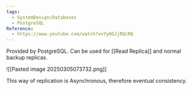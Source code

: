 ```yaml
---
tags:
  - SystemDesign/Databases
  - PostgreSQL
Reference:
  - https://www.youtube.com/watch?v=Yy0GJjRQcRQ
---
```

Provided by PostgreSQL. Can be used for [[Read Replica]] and normal backup replicas.

![[Pasted image 20250305073732.png]]

This way of replication is Asynchronous, therefore eventual consistency.

